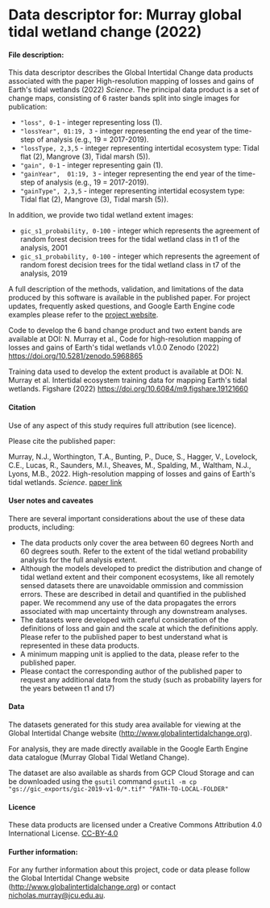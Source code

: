 # Data descriptor for: Murray global tidal wetland change (2022)

#### File description:

This data descriptor describes the Global Intertidal Change data products associated with the paper High-resolution mapping of losses and gains of Earth's tidal wetlands (2022) *Science*. The principal data product is a set of change maps, consisting of 6 raster bands split into single images for publication:

* `"loss", 0-1` - integer representing loss (1).
* `"lossYear", 01:19, 3` - integer representing the end year of the time-step of analysis (e.g., 19 = 2017-2019).
* `"lossType, 2,3,5` - integer representing intertidal ecosystem type: Tidal flat (2), Mangrove (3), Tidal marsh (5)).
* `"gain", 0-1` - integer representing gain (1).
* `"gainYear",  01:19, 3`  - integer representing the end year of the time-step of analysis (e.g., 19 = 2017-2019).
* `"gainType", 2,3,5` - integer representing intertidal ecosystem type: Tidal flat (2), Mangrove (3), Tidal marsh (5)).

In addition, we provide two tidal wetland extent images:

* `gic_s1_probability, 0-100` - integer which represents the agreement of random forest decision trees for the tidal wetland class in t1 of the analysis, 2001 
* `gic_s1_probability, 0-100` - integer which represents the agreement of random forest decision trees for the tidal wetland class in t7 of the analysis, 2019 

A full description of the methods, validation, and limitations of the data produced by this software is available in the published paper. For project updates,  frequently asked questions, and Google Earth Engine code examples please refer to the [project website](https://www.globalintertidalchange.org/). 

Code to develop the 6 band change product and two extent bands are available at DOI: 
N. Murray et al., Code for high-resolution mapping of losses and gains of Earth's tidal wetlands v1.0.0 Zenodo (2022) https://doi.org/10.5281/zenodo.5968865

Training data used to develop the extent product is available at DOI: 
N. Murray et al. Intertidal ecosystem training data for mapping Earth's tidal wetlands. Figshare (2022) https://doi.org/10.6084/m9.figshare.19121660

#### Citation
Use of any aspect of this study requires full attribution (see licence). 

Please cite the published paper:

Murray, N.J., Worthington, T.A., Bunting, P., Duce, S., Hagger, V., Lovelock, C.E., Lucas, R., Saunders, M.I., Sheaves, M., Spalding, M., Waltham, N.J., Lyons, M.B., 2022. High-resolution mapping of losses and gains of Earth's tidal wetlands. *Science*. [paper link](https://doi.org/10.1126/science.abm9583)


#### User notes and caveates
There are several important considerations about the use of these data products, including:

* The data products only cover the area between 60 degrees North and 60 degrees south. Refer to the extent of the tidal wetland probability analysis for the full analysis extent.
* Although the models developed to predict the distribution and change of tidal wetland extent and their component ecosystems, like all remotely sensed datasets there are unavoidable ommission and commission errors. These are described in detail and quantified in the published paper. We recommend any use of the data propagates the errors associated with map uncertainty through any downstream analyses.
* The datasets were developed with careful consideration of the definitions of loss and gain and the scale at which the definitions apply. Please refer to the published paper to best understand what is represented in these data products.
* A minimum mapping unit is applied to the data, please refer to the published paper.
* Please contact the corresponding author of the published paper to request any additional data from the study (such as probability layers for the years between t1 and t7)

#### Data
The datasets generated for this study area available for viewing at the Global Intertidal Change website (http://www.globalintertidalchange.org). 

For analysis, they are made directly available in the Google Earth Engine data catalogue (Murray Global Tidal Wetland Change). 

The dataset are also available as shards from GCP Cloud Storage and can be downloaded using the `gsutil` command  `gsutil -m cp "gs://gic_exports/gic-2019-v1-0/*.tif" "PATH-TO-LOCAL-FOLDER"`

#### Licence
These data products are licensed under a Creative Commons Attribution 4.0 International License. [CC-BY-4.0](https://creativecommons.org/licenses/by/4.0/)

#### Further information:
For any further information about this project, code or data please follow the Global Intertidal Change website (http://www.globalintertidalchange.org) or contact nicholas.murray@jcu.edu.au.
